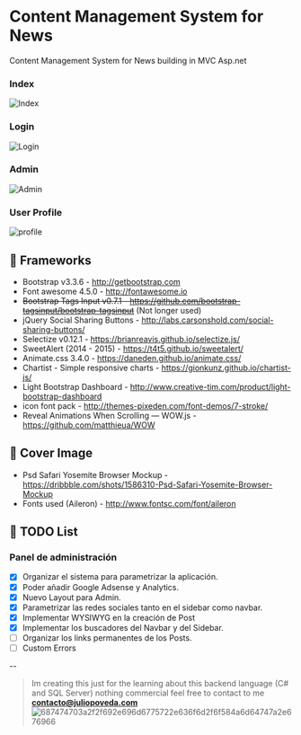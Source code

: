 # Content Management System for News
Content Management System for News building in MVC Asp.net

### Index
![Index](https://cloud.githubusercontent.com/assets/1715022/12859582/12d85956-cc25-11e5-8e17-c0a3e0dfa44a.png)

### Login
![Login](https://cloud.githubusercontent.com/assets/1715022/12859673/cff02eba-cc25-11e5-955f-9fc5e1f87ac5.png)

### Admin
![Admin](https://cloud.githubusercontent.com/assets/1715022/13030581/49b55942-d27e-11e5-8b8f-05d9ad62be60.png)

### User Profile
![profile](https://cloud.githubusercontent.com/assets/1715022/13233835/a92872b8-d983-11e5-988b-f5b746126964.png)

## 👾 Frameworks
- Bootstrap v3.3.6 - http://getbootstrap.com
- Font awesome 4.5.0 - http://fontawesome.io
- ~~Bootstrap Tags Input v0.7.1 - https://github.com/bootstrap-tagsinput/bootstrap-tagsinput~~ (Not longer used)
- jQuery Social Sharing Buttons - http://labs.carsonshold.com/social-sharing-buttons/
- Selectize v0.12.1 - https://brianreavis.github.io/selectize.js/
- SweetAlert (2014 - 2015) - https://t4t5.github.io/sweetalert/
- Animate.css 3.4.0 - https://daneden.github.io/animate.css/
- Chartist - Simple responsive charts - https://gionkunz.github.io/chartist-js/
- Light Bootstrap Dashboard - http://www.creative-tim.com/product/light-bootstrap-dashboard
- icon font pack - http://themes-pixeden.com/font-demos/7-stroke/
- Reveal Animations When Scrolling — WOW.js - https://github.com/matthieua/WOW

## 🍪 Cover Image
- Psd Safari Yosemite Browser Mockup - https://dribbble.com/shots/1586310-Psd-Safari-Yosemite-Browser-Mockup
- Fonts used (Aileron) - http://www.fontsc.com/font/aileron

## 🏁 TODO List

### Panel de administración
- [X] Organizar el sistema para parametrizar la aplicación.
- [X] Poder añadir Google Adsense y Analytics.
- [X] Nuevo Layout para Admin.
- [X] Parametrizar las redes sociales tanto en el sidebar como navbar.
- [X] Implementar WYSIWYG en la creación de Post
- [X] Implementar los buscadores del Navbar y del Sidebar.
- [ ] Organizar los links permanentes de los Posts.
- [ ] Custom Errors

--
> Im creating this just for the learning about this backend language (C# and SQL Server) nothing commercial feel free to contact to me  **contacto@juliopoveda.com** ![687474703a2f2f692e696d6775722e636f6d2f6f584a6d64747a2e676966](https://cloud.githubusercontent.com/assets/1715022/12459893/0dff5eb4-bf7f-11e5-90c7-8df784008acc.gif)
